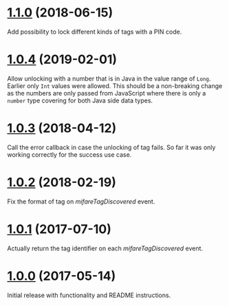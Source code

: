 <a name="1.1.0"></a>
# [1.1.0](https://github.com/RoopeHakulinen/cordova-plugin-mifare-ultralight/blob/master/CHANGELOG.md#1.1.0) (2018-06-15)

Add possibility to lock different kinds of tags with a PIN code.

<a name="1.0.4"></a>
# [1.0.4](https://github.com/RoopeHakulinen/cordova-plugin-mifare-ultralight/blob/master/CHANGELOG.md#1.0.4) (2019-02-01)

Allow unlocking with a number that is in Java in the value range of `Long`. Earlier only `Int` values were allowed. This should be a non-breaking change as the numbers are only passed from JavaScript where there is only a `number` type covering for both Java side data types.

<a name="1.0.3"></a>
# [1.0.3](https://github.com/RoopeHakulinen/cordova-plugin-mifare-ultralight/blob/master/CHANGELOG.md#1.0.3) (2018-04-12)

Call the error callback in case the unlocking of tag fails. So far it was only working correctly for the success use case.

<a name="1.0.2"></a>
# [1.0.2](https://github.com/RoopeHakulinen/cordova-plugin-mifare-ultralight/blob/master/CHANGELOG.md#1.0.2) (2018-02-19)

Fix the format of tag on _mifareTagDiscovered_ event.

<a name="1.0.1"></a>
# [1.0.1](https://github.com/RoopeHakulinen/cordova-plugin-mifare-ultralight/blob/master/CHANGELOG.md#1.0.1) (2017-07-10)

Actually return the tag identifier on each _mifareTagDiscovered_ event.

<a name="1.0.0"></a>
# [1.0.0](https://github.com/RoopeHakulinen/cordova-plugin-mifare-ultralight/blob/master/CHANGELOG.md#1.0.0) (2017-05-14)

Initial release with functionality and README instructions.